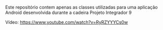 Este repositório contem apenas as classes utilizadas para uma aplicação Android desenvolvida durante a cadeira Projeto Integrador 9

Vídeo: https://www.youtube.com/watch?v=RyRZYYYCs0w
